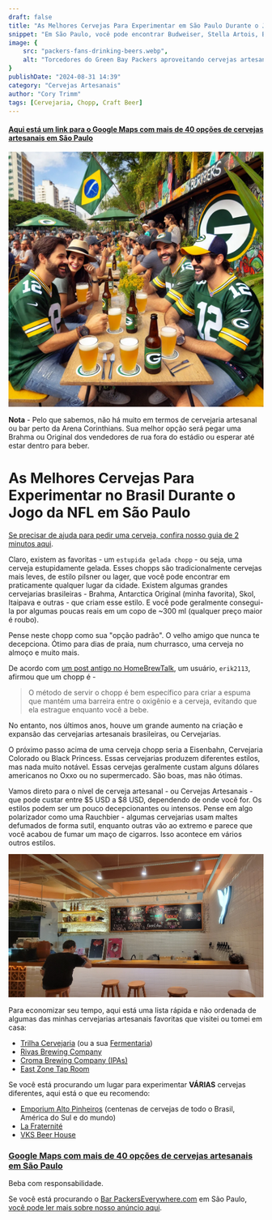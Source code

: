 ```yaml
---
draft: false
title: "As Melhores Cervejas Para Experimentar em São Paulo Durante o Jogo da NFL"
snippet: "Em São Paulo, você pode encontrar Budweiser, Stella Artois, Blue Moon, Pabst e até Lagunitas. Mas São Paulo também tem uma crescente cena de cervejas artesanais. Este post destaca alguns dos nossos lugares e cervejarias favoritos."
image: {
    src: "packers-fans-drinking-beers.webp",
    alt: "Torcedores do Green Bay Packers aproveitando cervejas artesanais em São Paulo, Brasil"
}
publishDate: "2024-08-31 14:39"
category: "Cervejas Artesanais"
author: "Cory Trimm"
tags: [Cervejaria, Chopp, Craft Beer]
---
```


#### [Aqui está um link para o Google Maps com mais de 40 opções de cervejas artesanais em São Paulo](https://maps.app.goo.gl/9fSNUafi48tqup1D6)

![Torcedores do Green Bay Packers aproveitando uma cerveja artesanal em São Paulo, Brasil](../../../assets/packers-fans-drinking-beers.webp)

**Nota** - Pelo que sabemos, não há muito em termos de cervejaria artesanal ou bar perto da Arena Corinthians. Sua melhor opção será pegar uma Brahma ou Original dos vendedores de rua fora do estádio ou esperar até estar dentro para beber.

# As Melhores Cervejas Para Experimentar no Brasil Durante o Jogo da NFL em São Paulo

[Se precisar de ajuda para pedir uma cerveja, confira nosso guia de 2 minutos aqui](/blog/how-to-order-a-beer-in-portuguese/).

Claro, existem as favoritas - um `estupida gelada chopp` - ou seja, uma cerveja estupidamente gelada. Esses chopps são tradicionalmente cervejas mais leves, de estilo pilsner ou lager, que você pode encontrar em praticamente qualquer lugar da cidade. Existem algumas grandes cervejarias brasileiras - Brahma, Antarctica Original (minha favorita), Skol, Itaipava e outras - que criam esse estilo. E você pode geralmente consegui-la por algumas poucas reais em um copo de ~300 ml (qualquer preço maior é roubo).

Pense neste chopp como sua "opção padrão". O velho amigo que nunca te decepciona. Ótimo para dias de praia, num churrasco, uma cerveja no almoço e muito mais.

De acordo com [um post antigo no HomeBrewTalk](https://www.homebrewtalk.com/threads/brazilian-chopp-beer.121966/), um usuário, `erik2113`, afirmou que um chopp é -
> O método de servir o chopp é bem específico para criar a espuma que mantém uma barreira entre o oxigênio e a cerveja, evitando que ela estrague enquanto você a bebe.

No entanto, nos últimos anos, houve um grande aumento na criação e expansão das cervejarias artesanais brasileiras, ou Cervejarias.

O próximo passo acima de uma cerveja chopp seria a Eisenbahn, Cervejaria Colorado ou Black Princess. Essas cervejarias produzem diferentes estilos, mas nada muito notável. Essas cervejas geralmente custam alguns dólares americanos no Oxxo ou no supermercado. São boas, mas não ótimas.

Vamos direto para o nível de cerveja artesanal - ou Cervejas Artesanais - que pode custar entre $5 USD a $8 USD, dependendo de onde você for. Os estilos podem ser um pouco decepcionantes ou intensos. Pense em algo polarizador como uma Rauchbier - algumas cervejarias usam maltes defumados de forma sutil, enquanto outras vão ao extremo e parece que você acabou de fumar um maço de cigarros. Isso acontece em vários outros estilos.

![Interior da Trilha Cervejaria em Itaim Bibi](../../../assets/trilha.jpg)

Para economizar seu tempo, aqui está uma lista rápida e não ordenada de algumas das minhas cervejarias artesanais favoritas que visitei ou tomei em casa:
- [Trilha Cervejaria](https://maps.app.goo.gl/nSVREYYKco8cPLsP6) (ou a sua [Fermentaria](https://maps.app.goo.gl/fo7dPTg256xHUFP4A))
- [Rivas Brewing Company](https://maps.app.goo.gl/tfwjx14hFmnx7R4Z6)
- [Croma Brewing Company (IPAs)](https://maps.app.goo.gl/WcSPm4ma3owF1ia28)
- [East Zone Tap Room](https://maps.app.goo.gl/VYEA2hQW4zC5bwbV7)

Se você está procurando um lugar para experimentar **VÁRIAS** cervejas diferentes, aqui está o que eu recomendo:
- [Emporium Alto Pinheiros](https://maps.app.goo.gl/u6bBygpc6dHh1oT2A) (centenas de cervejas de todo o Brasil, América do Sul e do mundo)
- [La Fraternité](https://maps.app.goo.gl/mucdeX6xX3WiTqtF7)
- [VKS Beer House](https://maps.app.goo.gl/fqca2SJZryNpC2cW6)

### [Google Maps com mais de 40 opções de cervejas artesanais em São Paulo](https://maps.app.goo.gl/9fSNUafi48tqup1D6)

Beba com responsabilidade.

Se você está procurando o [Bar PackersEverywhere.com](https://www.packerseverywhere.com/find-a-bar/bar-details/Index?id=dade858a-fa8f-6ce3-be09-ff000095b832) em São Paulo, [você pode ler mais sobre nosso anúncio aqui](/blog/announcing-omalleys-as-the-packers-everywhere-bar/).
